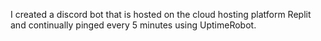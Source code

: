 I created a discord bot that is hosted on the cloud hosting platform Replit and continually pinged every 5 minutes using UptimeRobot.
